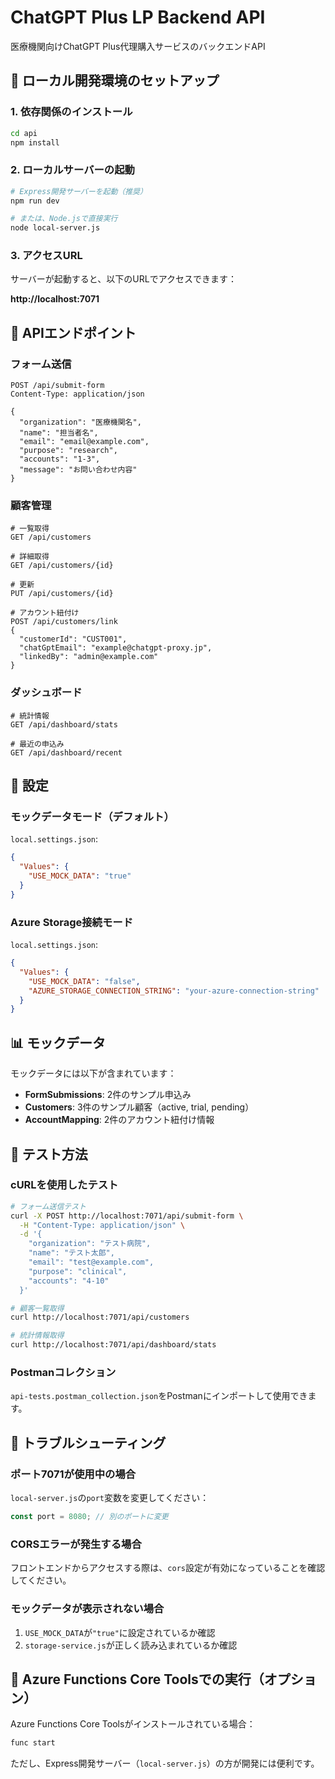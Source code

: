 # ChatGPT Plus LP Backend API

医療機関向けChatGPT Plus代理購入サービスのバックエンドAPI

## 🚀 ローカル開発環境のセットアップ

### 1. 依存関係のインストール

```bash
cd api
npm install
```

### 2. ローカルサーバーの起動

```bash
# Express開発サーバーを起動（推奨）
npm run dev

# または、Node.jsで直接実行
node local-server.js
```

### 3. アクセスURL

サーバーが起動すると、以下のURLでアクセスできます：

**http://localhost:7071**

## 📌 APIエンドポイント

### フォーム送信
```
POST /api/submit-form
Content-Type: application/json

{
  "organization": "医療機関名",
  "name": "担当者名",
  "email": "email@example.com",
  "purpose": "research",
  "accounts": "1-3",
  "message": "お問い合わせ内容"
}
```

### 顧客管理
```
# 一覧取得
GET /api/customers

# 詳細取得
GET /api/customers/{id}

# 更新
PUT /api/customers/{id}

# アカウント紐付け
POST /api/customers/link
{
  "customerId": "CUST001",
  "chatGptEmail": "example@chatgpt-proxy.jp",
  "linkedBy": "admin@example.com"
}
```

### ダッシュボード
```
# 統計情報
GET /api/dashboard/stats

# 最近の申込み
GET /api/dashboard/recent
```

## 🔧 設定

### モックデータモード（デフォルト）

`local.settings.json`:
```json
{
  "Values": {
    "USE_MOCK_DATA": "true"
  }
}
```

### Azure Storage接続モード

`local.settings.json`:
```json
{
  "Values": {
    "USE_MOCK_DATA": "false",
    "AZURE_STORAGE_CONNECTION_STRING": "your-azure-connection-string"
  }
}
```

## 📊 モックデータ

モックデータには以下が含まれています：

- **FormSubmissions**: 2件のサンプル申込み
- **Customers**: 3件のサンプル顧客（active, trial, pending）
- **AccountMapping**: 2件のアカウント紐付け情報

## 🧪 テスト方法

### cURLを使用したテスト

```bash
# フォーム送信テスト
curl -X POST http://localhost:7071/api/submit-form \
  -H "Content-Type: application/json" \
  -d '{
    "organization": "テスト病院",
    "name": "テスト太郎",
    "email": "test@example.com",
    "purpose": "clinical",
    "accounts": "4-10"
  }'

# 顧客一覧取得
curl http://localhost:7071/api/customers

# 統計情報取得
curl http://localhost:7071/api/dashboard/stats
```

### Postmanコレクション

`api-tests.postman_collection.json`をPostmanにインポートして使用できます。

## 🚨 トラブルシューティング

### ポート7071が使用中の場合

`local-server.js`の`port`変数を変更してください：

```javascript
const port = 8080; // 別のポートに変更
```

### CORSエラーが発生する場合

フロントエンドからアクセスする際は、`cors`設定が有効になっていることを確認してください。

### モックデータが表示されない場合

1. `USE_MOCK_DATA`が`"true"`に設定されているか確認
2. `storage-service.js`が正しく読み込まれているか確認

## 📝 Azure Functions Core Toolsでの実行（オプション）

Azure Functions Core Toolsがインストールされている場合：

```bash
func start
```

ただし、Express開発サーバー（`local-server.js`）の方が開発には便利です。